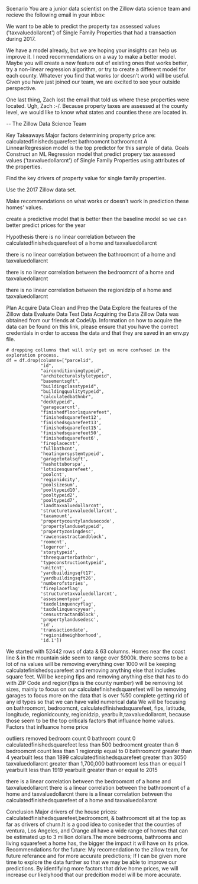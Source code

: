 Scenario
You are a junior data scientist on the Zillow data science team and recieve the following email in your inbox:

We want to be able to predict the property tax assessed values ('taxvaluedollarcnt') of Single Family Properties that had a transaction during 2017.

We have a model already, but we are hoping your insights can help us improve it. I need recommendations on a way to make a better model. Maybe you will create a new feature out of existing ones that works better, try a non-linear regression algorithm, or try to create a different model for each county. Whatever you find that works (or doesn't work) will be useful. Given you have just joined our team, we are excited to see your outside perspective.

One last thing, Zach lost the email that told us where these properties were located. Ugh, Zach :-/. Because property taxes are assessed at the county level, we would like to know what states and counties these are located in.

-- The Zillow Data Science Team

Key Takeaways
Major factors determining property price are:
calculatedfinishedsquarefeet
bathroomcnt
bathroomcnt
A LinnearRegression model is the top predictor for this sample of data.
Goals
Construct an ML Regression model that predict propery tax assessed values ('taxvaluedollarcnt') of Single Family Properties using attributes of the properties.

Find the key drivers of property value for single family properties.

Use the 2017 Zillow data set.

Make recommendations on what works or doesn't work in prediction these homes' values.

create a predictive model that is better then the baseline model so we can better predict prices for the year

Hypothesis
there is no linear correlation between the calculatedfinishedsquarefeet of a home and taxvaluedollarcnt

there is no linear correlation between the bathroomcnt of a home and taxvaluedollarcnt

there is no linear correlation between the bedroomcnt of a home and taxvaluedollarcnt

there is no linear correlation between the regionidzip of a home and taxvaluedollarcnt

Plan
Acquire Data
Clean and Prep the Data
Explore the features of the Zillow data
Evaluate Data
Test Data
Acquiring the Data
Zillow Data was obtained from our friends at CodeUp. Information on how to acquire the data can be found on this link, please ensure that you have the correct credentials in order to access the data and that they are saved in an env.py file.




    
    # dropping collumns that will only get us more comfused in the exploration process.
    df = df.drop(columns=["parcelid",
                 "id",
                 "airconditioningtypeid",
                 "architecturalstyletypeid",
                 "basementsqft",
                 "buildingclasstypeid",
                 "buildingqualitytypeid",
                 "calculatedbathnbr",
                 "decktypeid",
                 'garagecarcnt',
                 "finishedfloor1squarefeet",
                 'finishedsquarefeet12',
                 'finishedsquarefeet13',
                 'finishedsquarefeet15',
                 'finishedsquarefeet50',
                 'finishedsquarefeet6',
                 'fireplacecnt',
                 'fullbathcnt',
                 'heatingorsystemtypeid',
                 'garagetotalsqft',
                 'hashottuborspa',
                 'lotsizesquarefeet',
                 'poolcnt',
                 'regionidcity',
                 'poolsizesum',
                 'pooltypeid10',
                 'pooltypeid2',
                 'pooltypeid7',
                 'landtaxvaluedollarcnt',
                 'structuretaxvaluedollarcnt',
                 'taxamount',
                 'propertycountylandusecode',
                 'propertylandusetypeid',
                 'propertyzoningdesc',
                 'rawcensustractandblock',
                 'roomcnt',
                 'logerror',
                 'storytypeid',
                 'threequarterbathnbr',
                 'typeconstructiontypeid',
                 'unitcnt',
                 'yardbuildingsqft17',
                 'yardbuildingsqft26',
                 'numberofstories',
                 'fireplaceflag',
                 'structuretaxvaluedollarcnt',
                 'assessmentyear',
                 'taxdelinquencyflag',
                 'taxdelinquencyyear',
                 'censustractandblock',
                 'propertylandusedesc',
                 'id',
                 'transactiondate',
                 'regionidneighborhood',
                 'id.1'])


We started with 52442 rows of data & 63 columns.
Homes near the coast line & in the mountain side seem to range over $900k.
there seems to be a lot of na values
will be removing everything over 1000
will be keeping calculatefinishedsquarefeet and removing anything else that includes square feet.
Will be keeping fips and removing anything else that has to do with ZIP Code and region(fips is the county number)
will be removing lot sizes, mainly to focus on our calculatefinishedsquarefeet
will be removing garages to focus more on the data that is over %50 complete
getting rid of any id types so that we can have valid numerical data
We will be focusing on bathroomcnt, bedroomcnt, calculatedfinishedsquarefeet, fips, latitude, longitude, regionidcounty, regionidzip, yearbuilt,taxvaluedollarcnt, because those seem to be the top criticals factors that influance home values. Factors that influance home price

outliers removed
bedroom count 0
bathroom count 0
calculatedfinishedsquarefeet less than 500
bedroomcnt greater than 6
bedroomcnt count less than 1
regionzip equal to 0
bathroomcnt greater than 4
yearbuilt less than 1899
calculatedfinishedsquarefeet greater than 3050
taxvaluedollarcnt greater than 1,700,000
bathroomcnt less than or equal 1
yearbuilt less than 1919
yearbuilt greater than or equal to 2015

there is a linear correlation between the bedroomcnt of a home and taxvaluedollarcnt
there is a linear correlation between the bathroomcnt of a home and taxvaluedollarcnt
there is a linear correlation between the calculatedfinishedsquarefeet of a home and taxvaluedollarcnt




Conclusion
Major drivers of the house prices:
calculatedfinishedsquarefeet,bedroomcnt, & bathroomcnt sit at the top as far as drivers of churn.It is a good idea to coniseder that the counties of ventura, Los Angeles, and Orange all have a wide range of homes that can be estimated up to 3 million dollars.The more bedrooms, bathrooms and living squarefeet a home has, the bigger the impact it will have on its price.
Recommendations for the future:
My recomendation to the zillow team, for future referance and for more accurate predictions; If I can be given more time to explore the data further so that we may be able to improve our predictions. By identifying more factors that drive home prices, we will increase our likelyhood that our predcition model will be more accurate. 